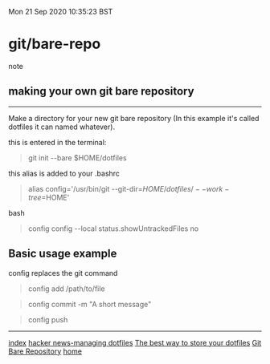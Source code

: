 Mon 21 Sep 2020 10:35:23 BST

# git/bare-repo

note

## making your own git bare repository
___
Make a directory for your new git bare repository (In this example it's called dotfiles it can named whatever).

this is entered in the terminal:

> git init --bare $HOME/dotfiles

this alias is added to your .bashrc

> alias config='/usr/bin/git --git-dir=$HOME/dotfiles/ --work-tree=$HOME' 

bash

> config config --local status.showUntrackedFiles no

## Basic usage example

config replaces the git command

> config add /path/to/file

> config commit -m "A short message"

> config push
___
[index](./index-file.md)
[hacker news-managing dotfiles](https://news.ycombinator.com/item?id=11070797) 
[The best way to store your dotfiles](https://www.atlassian.com/git/tutorials/dotfiles)
[Git Bare Repository](https://youtu.be/tBoLDpTWVOM)
[home](./home.md) 

